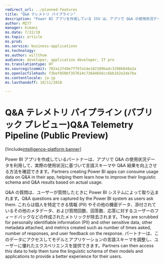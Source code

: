 ```yaml
---
redirect_url: ../planned-features
title: "Q&A テレメトリ パイプライン"
description: "Power BI アプリを作成している ISV は、アプリで Q&A の使用状況データを利用して、実際の使用状況に基づいて言語スキーマや Q&A 結果を向上させる方法を確認できます。"
author: MI77
manager: kimani
ms.date: 7/22/18
ms.topic: article
ms.prod: 
ms.service: business-applications
ms.technology: 
ms.author: willthom
audience: developer, application developer, IT pro
ms.translationtype: HT
ms.sourcegitcommit: 702a12f49e7ff97a14e102109badc3298b048a3a
ms.openlocfilehash: f3bef850bf357614c736d4656cc6bb162e2de78a
ms.contentlocale: ja-jp
ms.lasthandoff: 10/11/2018

---
```


# <a name="qa-telemetry-pipeline-public-preview"></a><span data-ttu-id="ebd0c-103">Q&A テレメトリ パイプライン (パブリック プレビュー)</span><span class="sxs-lookup"><span data-stu-id="ebd0c-103">Q&A Telemetry Pipeline (Public Preview)</span></span>

[!include[intelligence-platform banner](../../includes/intelligence-platform.md)]

<span data-ttu-id="ebd0c-104">Power BI アプリを作成しているパートナーは、アプリで Q&A の使用状況データを利用して、実際の使用状況に基づいて言語スキーマや Q&A 結果を向上させる方法を確認できます。</span><span class="sxs-lookup"><span data-stu-id="ebd0c-104">Partners creating Power BI apps can consume usage data on Q&A in their app, helping them learn how to improve their linguistic schema and Q&A results based on actual usage.</span></span>

<span data-ttu-id="ebd0c-105">Q&A の質問は、ユーザーが質問したときに Power BI システムによって取り込まれます。</span><span class="sxs-lookup"><span data-stu-id="ebd0c-105">Q&A questions are captured by the Power BI system as users ask them.</span></span> <span data-ttu-id="ebd0c-106">これらは個人を特定できる情報 (PII) やその他の機密データ、添付されているその他のメタデータ、および質問回数、回答数、応答に対するユーザーのフィードバックなどの作成されたメトリックが除去されます。</span><span class="sxs-lookup"><span data-stu-id="ebd0c-106">They are scrubbed for personally identifiable information (PII) and other sensitive data, other metadata attached, and metrics created such as number of times asked, number of responses, and user feedback on the response.</span></span> <span data-ttu-id="ebd0c-107">パートナーは、このデータにアクセスしてモデルとアプリケーションの言語スキーマを調整し、ユーザーに優れたエクスペリエンスを提供できます。</span><span class="sxs-lookup"><span data-stu-id="ebd0c-107">Partners can then access this data to help them tune the linguistic schema of their models and applications to provide a better experience for their users.</span></span> 

<!--
### Who uses this feature
This feature is intended for ISV application developers. 
## Status
### Development status
In development
#### Target timeframe
October ‘18
-->

